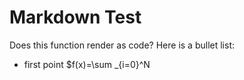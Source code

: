 # Markdown Test
Does this function render as code?
Here is a bullet list:
- first point
$f(x)=\sum _{i=0}^N
